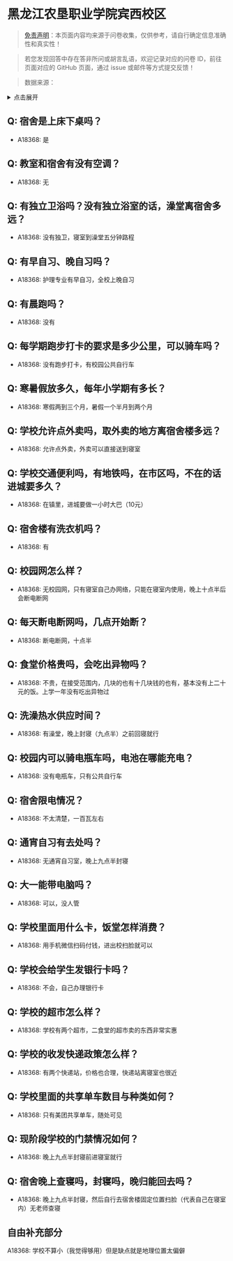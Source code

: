 # 黑龙江农垦职业学院宾西校区

> [免责声明](https://colleges.chat/#_3)：本页面内容均来源于问卷收集，仅供参考，请自行确定信息准确性和真实性！

> 若您发现回答中存在答非所问或胡言乱语，欢迎记录对应的问卷 ID，前往页面对应的 GitHub 页面，通过 issue 或邮件等方式提交反馈！

> 数据来源：

<details><summary>点击展开</summary>
<ul>
<li>A18368: 匿名 (2023 年 06 月)</li>
</ul>
</details>

## Q: 宿舍是上床下桌吗？

- A18368: 是

## Q: 教室和宿舍有没有空调？

- A18368: 无

## Q: 有独立卫浴吗？没有独立浴室的话，澡堂离宿舍多远？

- A18368: 没有独卫，寝室到澡堂五分钟路程

## Q: 有早自习、晚自习吗？

- A18368: 护理专业有早自习，全校上晚自习

## Q: 有晨跑吗？

- A18368: 没有

## Q: 每学期跑步打卡的要求是多少公里，可以骑车吗？

- A18368: 没有跑步打卡，有校园公共自行车

## Q: 寒暑假放多久，每年小学期有多长？

- A18368: 寒假两到三个月，暑假一个半月到两个月

## Q: 学校允许点外卖吗，取外卖的地方离宿舍楼多远？

- A18368: 允许点外卖，外卖可以直接送到寝室

## Q: 学校交通便利吗，有地铁吗，在市区吗，不在的话进城要多久？

- A18368: 在镇里，进城要做一小时大巴（10元）

## Q: 宿舍楼有洗衣机吗？

- A18368: 有

## Q: 校园网怎么样？

- A18368: 无校园网，只有寝室自己办网络，只能在寝室内使用，晚上十点半后会断电断网

## Q: 每天断电断网吗，几点开始断？

- A18368: 断电断网，十点半

## Q: 食堂价格贵吗，会吃出异物吗？

- A18368: 不贵，在接受范围内，几块的也有十几块钱的也有，基本没有上二十元的饭。上学一年没有吃出异物过

## Q: 洗澡热水供应时间？

- A18368: 有澡堂，晚上封寝（九点半）之前回寝就行

## Q: 校园内可以骑电瓶车吗，电池在哪能充电？

- A18368: 没有电瓶车，只有公共自行车

## Q: 宿舍限电情况？

- A18368: 不太清楚，一百瓦左右

## Q: 通宵自习有去处吗？

- A18368: 无通宵自习室，晚上九点半封寝

## Q: 大一能带电脑吗？

- A18368: 可以，没人管

## Q: 学校里面用什么卡，饭堂怎样消费？

- A18368: 用手机微信扫码付钱，进出校扫脸就可以

## Q: 学校会给学生发银行卡吗？

- A18368: 不会，自己办理银行卡

## Q: 学校的超市怎么样？

- A18368: 学校有两个超市，二食堂的超市卖的东西非常实惠

## Q: 学校的收发快递政策怎么样？

- A18368: 有两个快递站，价格也合理，快递站离寝室也很近

## Q: 学校里面的共享单车数目与种类如何？

- A18368: 只有美团共享单车，随处可见

## Q: 现阶段学校的门禁情况如何？

- A18368: 晚上九点半封寝前进寝室就行

## Q: 宿舍晚上查寝吗，封寝吗，晚归能回去吗？

- A18368: 晚上九点半封寝，然后自行去宿舍楼固定位置扫脸（代表自己在寝室内）无老师查寝

## 自由补充部分

A18368: 学校不算小（我觉得够用）但是缺点就是地理位置太偏僻
